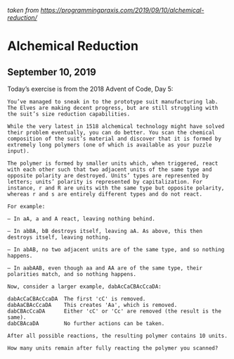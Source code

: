 _taken from https://programmingpraxis.com/2019/09/10/alchemical-reduction/_


# Alchemical Reduction
## September 10, 2019

Today’s exercise is from the 2018 Advent of Code, Day 5:

    You’ve managed to sneak in to the prototype suit manufacturing lab. The Elves are making decent progress, but are still struggling with the suit’s size reduction capabilities.

    While the very latest in 1518 alchemical technology might have solved their problem eventually, you can do better. You scan the chemical composition of the suit’s material and discover that it is formed by extremely long polymers (one of which is available as your puzzle input).

    The polymer is formed by smaller units which, when triggered, react with each other such that two adjacent units of the same type and opposite polarity are destroyed. Units’ types are represented by letters; units’ polarity is represented by capitalization. For instance, r and R are units with the same type but opposite polarity, whereas r and s are entirely different types and do not react.

    For example:

    – In aA, a and A react, leaving nothing behind.

    – In abBA, bB destroys itself, leaving aA. As above, this then destroys itself, leaving nothing.

    – In abAB, no two adjacent units are of the same type, and so nothing happens.

    – In aabAAB, even though aa and AA are of the same type, their polarities match, and so nothing happens.

    Now, consider a larger example, dabAcCaCBAcCcaDA:

    dabAcCaCBAcCcaDA  The first 'cC' is removed.
    dabAaCBAcCcaDA    This creates 'Aa', which is removed.
    dabCBAcCcaDA      Either 'cC' or 'Cc' are removed (the result is the same).
    dabCBAcaDA        No further actions can be taken.

    After all possible reactions, the resulting polymer contains 10 units.

    How many units remain after fully reacting the polymer you scanned?
